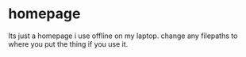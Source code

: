 # homepage
Its just a homepage i use offline on my laptop. change any filepaths to where you put the thing if you use it.
